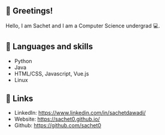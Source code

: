 ## 👋 Greetings!
Hello, I am Sachet and I am a Computer Science undergrad 💻. 


## 🧾 Languages and skills
- Python
- Java
- HTML/CSS, Javascript, Vue.js 
- Linux


## 🔗 Links
- LinkedIn: https://www.linkedin.com/in/sachetdawadi/
- Website: https://sachet0.github.io/
- Github: https://github.com/sachet0
